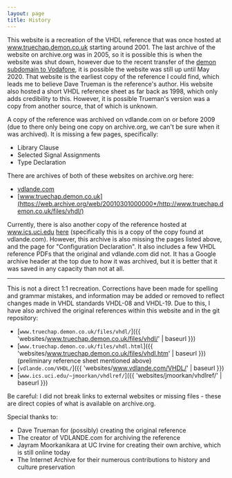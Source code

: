 ```yaml
---
layout: page
title: History
---
```



This website is a recreation of the VHDL reference that was once hosted at www.truechap.demon.co.uk starting around 2001. The last archive of the website on archive.org was in 2005, so it is possible this is when the website was shut down, however due to the recent transfer of the [demon subdomain to Vodafone](https://forum.vodafone.co.uk/t5/Other-broadband-queries/Anyone-else-affected-by-Vodafone-disabling-demon-co-uk-emails/td-p/2655220), it is possible the website was still up until May 2020. That website is the earliest copy of the reference I could find, which leads me to believe Dave Trueman is the reference's author. His website also hosted a short VHDL reference sheet as far back as 1998, which only adds credibility to this. However, it is possible Trueman's version was a copy from another source, that of which is unknown.

A copy of the reference was archived on vdlande.com on or before 2009 (due to there only being one copy on archive.org, we can't be sure when it was archived). It is missing a few pages, specifically:
* Library Clause
* Selected Signal Assignments
* Type Declaration

There are archives of both of these websites on archive.org here:
* [vdlande.com](https://web.archive.org/web/20090801000000*/http://www.vdlande.com/VHDL/)
* [www.truechap.demon.co.uk](https://web.archive.org/web/20010301000000*/http://www.truechap.demon.co.uk/files/vhdl/)

Currently, there is also another copy of the reference hosted at www.ics.uci.edu [here](https://www.ics.uci.edu/~jmoorkan/vhdlref) (specifically this is a copy of the copy found at vdlande.com). However, this archive is also missing the pages listed above, and the page for "Configuration Declaration". It also includes a few VHDL reference PDFs that the original and vdlande.com did not. It has a Google archive header at the top due to how it was archived, but it is better that it was saved in any capacity than not at all.

---

This is not a direct 1:1 recreation. Corrections have been made for spelling and grammar mistakes, and information may be added or removed to reflect changes made in VHDL standards VHDL-08 and VHDL-19. Due to this, I have also archived the original references within this website and in the git repository:
* [`www.truechap.demon.co.uk/files/vhdl/`]({{ 'websites/www.truechap.demon.co.uk/files/vhdl/' | baseurl }})
* [`www.truechap.demon.co.uk/files/vhdl.html`]({{ 'websites/www.truechap.demon.co.uk/files/vhdl.htm' | baseurl }}) (preliminary reference sheet mentioned above)
* [`vdlande.com/VHDL/`]({{ 'websites/www.vdlande.com/VHDL/' | baseurl }})
* [`www.ics.uci.edu/~jmoorkan/vhdlref/`]({{ 'websites/jmoorkan/vhdlref/' | baseurl }})

Be careful:  I did not break links to external websites or missing files - these are direct copies of what is available on archive.org.

Special thanks to:
* Dave Trueman for (possibly) creating the original reference
* The creator of VDLANDE.com for archiving the reference
* Jayram Moorkanikara at UC Irvine for creating their own archive, which is still online today
* The Internet Archive for their numerous contributions to history and culture preservation
